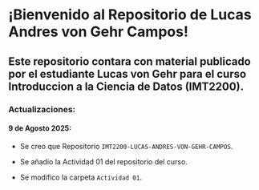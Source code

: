 # ¡Bienvenido al Repositorio de Lucas Andres von Gehr Campos! 

## Este repositorio contara con material publicado por el estudiante **Lucas von Gehr** para el curso Introduccion a la Ciencia de Datos (IMT2200).

### Actualizaciones:

#### 9 de Agosto 2025:

* Se creo que Repositorio ``IMT2200-LUCAS-ANDRES-VON-GEHR-CAMPOS``.

* Se añadio la Actividad 01 del repositorio del curso.

* Se modifico la carpeta ``Actividad 01``.
